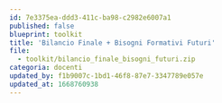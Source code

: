 ```yaml
---
id: 7e3375ea-ddd3-411c-ba98-c2982e6007a1
published: false
blueprint: toolkit
title: 'Bilancio Finale + Bisogni Formativi Futuri'
file:
  - toolkit/bilancio_finale_bisogni_futuri.zip
categoria: docenti
updated_by: f1b9007c-1bd1-46f8-87e7-3347789e057e
updated_at: 1668760938
---
```

